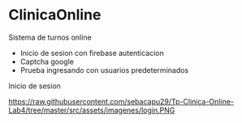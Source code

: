 # ClinicaOnline

Sistema de turnos online

- Inicio de sesion con firebase autenticacion
- Captcha google
- Prueba ingresando con usuarios predeterminados


Inicio de sesion

https://raw.githubusercontent.com/sebacapu29/Tp-Clinica-Online-Lab4/tree/master/src/assets/imagenes/login.PNG